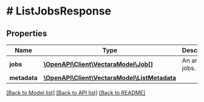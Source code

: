 # # ListJobsResponse

## Properties

Name | Type | Description | Notes
------------ | ------------- | ------------- | -------------
**jobs** | [**\OpenAPI\Client\VectaraModel\Job[]**](Job.md) | An array of jobs. | [optional]
**metadata** | [**\OpenAPI\Client\VectaraModel\ListMetadata**](ListMetadata.md) |  | [optional]

[[Back to Model list]](../../README.md#models) [[Back to API list]](../../README.md#endpoints) [[Back to README]](../../README.md)
